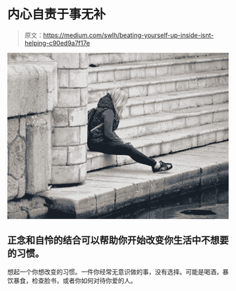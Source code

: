 # 内心自责于事无补

> 原文：<https://medium.com/swlh/beating-yourself-up-inside-isnt-helping-c90ed9a7f17e>

![](img/26f3d18ef9b0e0f6c5fd922add96ae87.png)

## 正念和自怜的结合可以帮助你开始改变你生活中不想要的习惯。

想起一个你想改变的习惯。一件你经常无意识做的事，没有选择。可能是喝酒，暴饮暴食，检查脸书，或者你如何对待你爱的人。